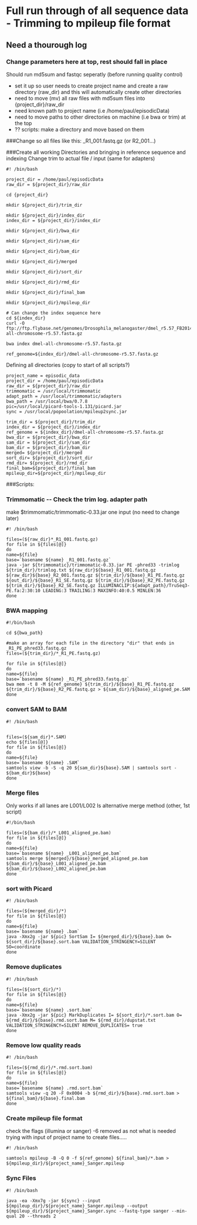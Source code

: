 # Full run through of all sequence data - Trimming to mpileup file format
## Need a thourough log
### Change parameters here at top, rest should fall in place
Should run md5sum and fastqc seperatly (before running quality control)
  - set it up so user needs to create project name and create a raw directory (raw_dir) and this will automatically create other directories
  - need to move (mv) all raw files with md5sum files into {project_dir}/raw_dir
  - need known path to project name (i.e /home/paul/episodicData)
  - need to move paths to other directories on machine (i.e bwa or trim) at the top
  - ?? scripts: make a directory and move based on them

###Change so all files like this:  _R1_001.fastq.gz (or R2_001...)


###Create all working Directories and bringing in reference sequence and indexing
Change trim to actual file / input (same for adapters)
```
#! /bin/bash

project_dir = /home/paul/episodicData
raw_dir = ${project_dir}/raw_dir

cd {project_dir}

mkdir ${project_dir}/trim_dir

mkdir ${project_dir}/index_dir
index_dir = ${project_dir}/index_dir

mkdir ${project_dir}/bwa_dir

mkdir ${project_dir}/sam_dir

mkdir ${project_dir}/bam_dir

mkdir ${project_dir}/merged

mkdir ${project_dir}/sort_dir

mkdir ${project_dir}/rmd_dir

mkdir ${project_dir}/final_bam

mkdir ${project_dir}/mpileup_dir

# Can change the index sequence here
cd ${index_dir}
curl -O ftp://ftp.flybase.net/genomes/Drosophila_melanogaster/dmel_r5.57_FB2014_03/fasta/dmel-all-chromosome-r5.57.fasta.gz

bwa index dmel-all-chromosome-r5.57.fasta.gz

ref_genome=${index_dir}/dmel-all-chromosome-r5.57.fasta.gz

```


Defining all directories (copy to start of all scripts?)
```
project_name = episodic_data
project_dir = /home/paul/episodicData
raw_dir = ${project_dir}/raw_dir
trimmomatic = /usr/local/trimmomatic
adapt_path = /usr/local/trimmomatic/adapters
bwa_path = /usr/local/bwa/0.7.8
pic=/usr/local/picard-tools-1.131/picard.jar
sync = /usr/local/popoolation/mpileup2sync.jar

trim_dir = ${project_dir}/trim_dir
index_dir = ${project_dir}/index_dir
ref_genome = ${index_dir}/dmel-all-chromosome-r5.57.fasta.gz
bwa_dir = ${project_dir}/bwa_dir
sam_dir = ${project_dir}/sam_dir
bam_dir = ${project_dir}/bam_dir 
merged= ${project_dir}/merged
sort_dir= ${project_dir}/sort_dir
rmd_dir= ${project_dir}/rmd_dir
final_bam=${project_dir}/final_bam
mpileup_dir=${project_dir}/mpileup_dir

```

###Scripts:

### Trimmomatic -- Check the trim log. adapter path
make $trimmomatic/trimmomatic-0.33.jar one input (no need to change later)

```
#! /bin/bash

files=(${raw_dir}*_R1_001.fastq.gz)
for file in ${files[@]} 
do
name=${file}
base=`basename ${name} _R1_001.fastq.gz`
java -jar ${trimmomatic}/trimmomatic-0.33.jar PE -phred33 -trimlog ${trim_dir}/trimlog.txt ${raw_dir}${base}_R1_001.fastq.gz ${raw_dir}${base}_R2_001.fastq.gz ${trim_dir}/${base}_R1_PE.fastq.gz ${out_dir}/${base}_R1_SE.fastq.gz ${trim_dir}/${base}_R2_PE.fastq.gz ${trim_dir}/${base}_R2_SE.fastq.gz ILLUMINACLIP:${adapt_path}/TruSeq3-PE.fa:2:30:10 LEADING:3 TRAILING:3 MAXINFO:40:0.5 MINLEN:36
done
```

### BWA mapping
```
#!/bin/bash

cd ${bwa_path}

#make an array for each file in the directory "dir" that ends in _R1_PE_phred33.fastq.gz
files=(${trim_dir}/*_R1_PE.fastq.gz)

for file in ${files[@]}
do
name=${file}
base=`basename ${name} _R1_PE_phred33.fastq.gz`
bwa mem -t 8 -M ${ref_genome} ${trim_dir}/${base}_R1_PE.fastq.gz ${trim_dir}/${base}_R2_PE.fastq.gz > ${sam_dir}/${base}_aligned_pe.SAM
done
```

### convert SAM to BAM
```
#! /bin/bash


files=(${sam_dir}*.SAM)
echo ${files[@]}
for file in ${files[@]}
do
name=${file}
base=`basename ${name} .SAM`
samtools view -b -S -q 20 ${sam_dir}${base}.SAM | samtools sort - ${bam_dir}${base}
done
```
### Merge files
Only works if all lanes are L001/L002
Is alternative merge method (other, 1st script)

```
#!/bin/bash

files=(${bam_dir}/*_L001_aligned_pe.bam)
for file in ${files[@]}
do
name=${file}
base=`basename ${name} _L001_aligned_pe.bam`
samtools merge ${merged}/${base}_merged_aligned_pe.bam ${bam_dir}/${base}_L001_aligned_pe.bam ${bam_dir}/${base}_L002_aligned_pe.bam
done
```

### sort with Picard
```
#! /bin/bash

files=(${merged_dir}/*)
for file in ${files[@]}
do
name=${file}
base=`basename ${name} .bam`
java -Xmx2g -jar ${pic} SortSam I= ${merged_dir}/${base}.bam O= ${sort_dir}/${base}.sort.bam VALIDATION_STRINGENCY=SILENT SO=coordinate
done
```

### Remove duplicates
```
#! /bin/bash

files=(${sort_dir}/*)
for file in ${files[@]}
do
name=${file}
base=`basename ${name} .sort.bam`
java -Xmx2g -jar ${pic} MarkDuplicates I= ${sort_dir}/*.sort.bam O= ${rmd_dir}/${base}.rmd.sort.bam M= ${rmd_dir}/dupstat.txt VALIDATION_STRINGENCY=SILENT REMOVE_DUPLICATES= true
done
```

### Remove low quality reads
```
#! /bin/bash

files=(${rmd_dir}/*.rmd.sort.bam)
for file in ${files[@]}
do
name=${file}
base=`basename ${name} .rmd.sort.bam`
samtools view -q 20 -F 0x0004 -b ${rmd_dir}/${base}.rmd.sort.bam > ${final_bam}/${base}.final.bam
done
```

### Create mpileup file format
check the flags (illumina or sanger) -6 removed as not what is needed
trying with input of project name to create files.....
```
#! /bin/bash

samtools mpileup -B -Q 0 -f ${ref_genome} ${final_bam}/*.bam > ${mpileup_dir}/${project_name}_Sanger.mpileup
```

### Sync Files
```
#! /bin/bash

java -ea -Xmx7g -jar ${sync} --input ${mpileup_dir}/${project_name}_Sanger.mpileup --output ${mpileup_dir}/${project_name}_Sanger.sync --fastq-type sanger --min-qual 20 --threads 2
```


